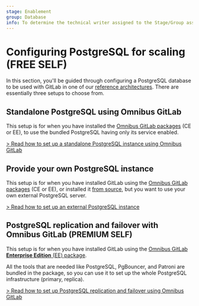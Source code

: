 ```yaml
---
stage: Enablement
group: Database
info: To determine the technical writer assigned to the Stage/Group associated with this page, see https://about.gitlab.com/handbook/engineering/ux/technical-writing/#assignments
---
```


# Configuring PostgreSQL for scaling **(FREE SELF)**

In this section, you'll be guided through configuring a PostgreSQL database to
be used with GitLab in one of our [reference architectures](../reference_architectures/index.md).
There are essentially three setups to choose from.

## Standalone PostgreSQL using Omnibus GitLab

This setup is for when you have installed the
[Omnibus GitLab packages](https://about.gitlab.com/install/) (CE or EE),
to use the bundled PostgreSQL having only its service enabled.

[> Read how to set up a standalone PostgreSQL instance using Omnibus GitLab](standalone.md)

## Provide your own PostgreSQL instance

This setup is for when you have installed GitLab using the
[Omnibus GitLab packages](https://about.gitlab.com/install/) (CE or EE),
or installed it [from source](../../install/installation.md), but you want to use
your own external PostgreSQL server.

[> Read how to set up an external PostgreSQL instance](external.md)

## PostgreSQL replication and failover with Omnibus GitLab **(PREMIUM SELF)**

This setup is for when you have installed GitLab using the
[Omnibus GitLab **Enterprise Edition** (EE) package](https://about.gitlab.com/install/?version=ee).

All the tools that are needed like PostgreSQL, PgBouncer, and Patroni are bundled in
the package, so you can use it to set up the whole PostgreSQL infrastructure (primary, replica).

[> Read how to set up PostgreSQL replication and failover using Omnibus GitLab](replication_and_failover.md)
